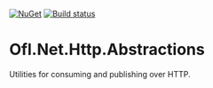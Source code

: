 [![NuGet](https://img.shields.io/nuget/v/Ofl.Net.Http.Abstractions.svg)](https://www.nuget.org/packages/Ofl.Net.Http.Abstractions/)
[![Build status](https://ci.appveyor.com/api/projects/status/do05awq3mjlgndnb?svg=true)](https://ci.appveyor.com/project/OneFrameLink/ofl-net-http-abstractions)

# Ofl.Net.Http.Abstractions
Utilities for consuming and publishing over HTTP.
